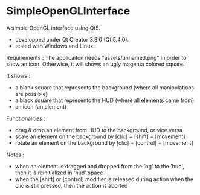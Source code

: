 # SimpleOpenGLInterface
A simple OpenGL interface using Qt5.

- developped under Qt Creator 3.3.0 (Qt 5.4.0).
- tested with Windows and Linux.

Requirements :
The applicaiton needs "assets/unnamed.png" in order to show an icon.
Otherwise, it will shows an ugly magenta colored square.

It shows :
- a blank square that represents the background (where all manipulations are possible)
- a black square that represents the HUD (where all elements came from)
- an icon (an element)

Functionalities :
- drag & drop an element from HUD to the background, or vice versa
- scale an element on the background by [clic] + [shift] + [movement]
- rotate an element on the background by [clic] + [control] + [movement]

Notes :
- when an element is dragged and dropped from the 'bg' to the 'hud', then it is reinitialized in 'hud' space
- when the [shift] or [control] modifier is released during action when the clic is still pressed, then the action is aborted
